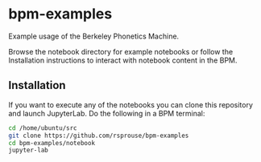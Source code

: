 # bpm-examples
Example usage of the Berkeley Phonetics Machine.

Browse the notebook directory for example notebooks or follow the Installation
instructions to interact with notebook content in the BPM.

## Installation

If you want to execute any of the notebooks you can clone this repository and
launch JupyterLab. Do the following in a BPM terminal:

```bash
cd /home/ubuntu/src
git clone https://github.com/rsprouse/bpm-examples
cd bpm-examples/notebook
jupyter-lab
```

